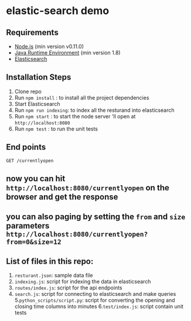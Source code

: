 # elastic-search demo

## Requirements

* [Node.js](http://nodejs.org/) (min version v0.11.0)
* [Java Runtime Environment](https://java.com/en/) (min version 1.8)
* [Elasticsearch](https://www.elastic.co/)

## Installation Steps

1. Clone repo
2. Run `npm install` : to install all the project dependencies
3. Start Elasticsearch
4. Run `npm run indexing`: to index all the resturand into elasticsearch
5. Run `npm start` : to start the node server 'll open at `http://localhost:8080`
6. Run `npm test` : to run the unit tests 

## End points

`GET /currentlyopen`
## now you can hit `http://localhost:8080/currentlyopen` on the browser and get the response

## you can also paging by setting the `from` and `size` parameters `http://localhost:8080/currentlyopen?from=0&size=12`

## List of files in this repo:

1. `resturant.json`: sample data file
2. `indexing.js`: script for indexing the data in elasticsearch
3. `routes/index.js`: script for the api endpoints
4. `search.js`: script for connecting to elasticsearch and make queries
5.`python_scripts/script.py`: script for converting the opening and closing time columns into minutes
6.`test/index.js`: script contain unit tests
